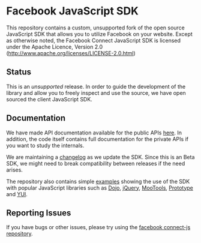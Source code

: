 Facebook JavaScript SDK
===============================

This repository contains a custom, unsupported fork of the open source JavaScript 
SDK that allows you to utilize Facebook on your website. Except as otherwise 
noted, the Facebook Connect JavaScript SDK is licensed under the Apache Licence, 
Version 2.0 (http://www.apache.org/licenses/LICENSE-2.0.html)

Status
------

This is an *unsupported* release. In order to guide the development of the library
and allow you to freely inspect and use the source, we have open sourced the
client JavaScript SDK.

Documentation
-------------

We have made API documentation available for the public APIs [here][docs]. In
addition, the code itself contains full documentation for the private APIs if
you want to study the internals.

We are maintaining a [changelog][changelog] as we update the SDK. Since this is
an Beta SDK, we might need to break compatibility between releases if the need
arises.

The repository also contains simple [examples][examples] showing the use of the
SDK with popular JavaScript libraries such as [Dojo][Dojo], [jQuery][jQuery],
[MooTools][MooTools], [Prototype][Prototype] and [YUI][YUI].

[docs]: http://developers.facebook.com/docs/reference/javascript/ "Public API Documentation"
[Dojo]: http://www.dojotoolkit.org/
[jQuery]: http://jquery.com/
[MooTools]: http://mootools.net/
[Prototype]: http://prototypejs.org/
[YUI]: http://developer.yahoo.com/yui/
[changelog]: http://github.com/adammw/connect-js/tree/master/changelog.md
[examples]: http://github.com/adammw/connect-js/tree/master/examples/

Reporting Issues
--------

If you have bugs or other issues, please try using the [facebook connect-js repository][fbconnectjs].

[fbconnectjs]: http://github.com/facebook/connect-js
